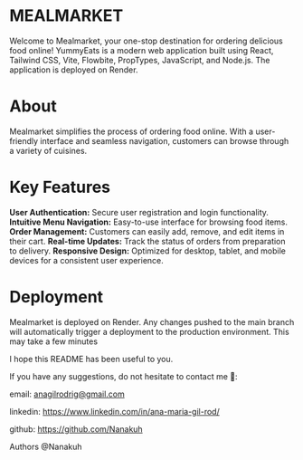 # MEALMARKET

Welcome to Mealmarket, your one-stop destination for ordering delicious food online! YummyEats is a modern web application built using React, Tailwind CSS, Vite, Flowbite, PropTypes, JavaScript, and Node.js. The application is deployed on Render.

# About
Mealmarket simplifies the process of ordering food online. With a user-friendly interface and seamless navigation, customers can browse through a variety of cuisines.

# Key Features
**User Authentication:** Secure user registration and login functionality.
**Intuitive Menu Navigation:** Easy-to-use interface for browsing food items.
**Order Management:** Customers can easily add, remove, and edit items in their cart.
**Real-time Updates:** Track the status of orders from preparation to delivery.
**Responsive Design:** Optimized for desktop, tablet, and mobile devices for a consistent user experience.

# Deployment
Mealmarket is deployed on Render. Any changes pushed to the main branch will automatically trigger a deployment to the production environment. This may take a few minutes

I hope this README has been useful to you.

If you have any suggestions, do not hesitate to contact me 🙂:

email: anagilrodrig@gmail.com

linkedin: https://www.linkedin.com/in/ana-maria-gil-rod/

github: https://github.com/Nanakuh

Authors @Nanakuh
